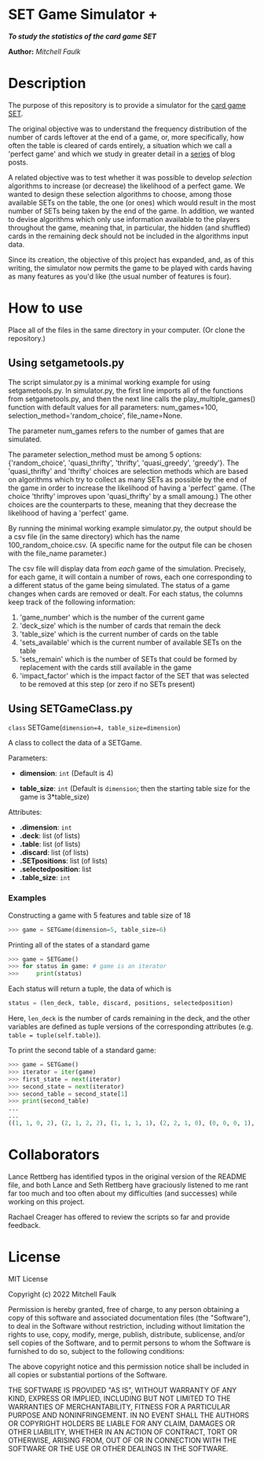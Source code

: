 SET Game Simulator +
====================

***To study the statistics of the card game SET***

**Author:** *Mitchell Faulk*

# Description

The purpose of this repository is to provide a simulator for the [card game SET](https://en.wikipedia.org/wiki/Set_(card_game)).

The original objective was to understand the frequency distribution of the number 
of cards leftover at the end of a game, or, more specifically, how often the table
is cleared of cards entirely, a situation which we call a 'perfect game' and which 
we study in greater detail in a [series](https://mitchellmfaulk.wordpress.com/2022/09/09/clearing-the-table-in-the-game-set/) of blog posts. 

A related objective was to test whether it was possible to develop *selection* algorithms
to increase (or decrease) the likelihood of a perfect game. We wanted to design these
selection algorithms to choose, among those available SETs on the table, the one (or ones)
which would result in the most number of SETs being taken by the end of the game. In addition,
we wanted to devise algorithms which only use information available to the players throughout
the game, meaning that, in particular, the hidden (and shuffled) cards in the remaining deck
should not be included in the algorithms input data. 

Since its creation, the objective of this project has expanded, and, as of this
writing, the simulator now permits the game to be played with cards having as
many features as you'd like (the usual number of features is four). 


# How to use

Place all of the files in the same directory in your computer. (Or clone the repository.)


## Using setgametools.py

The script simulator.py is a minimal working example for using setgametools.py. 
In simulator.py, the first line imports all of the functions from setgametools.py, 
and then the next line calls the play_multiple_games() function with default values 
for all parameters: num_games=100, selection_method='random_choice', file_name=None. 

The parameter num_games refers to the number of games that are simulated. 

The parameter selection_method must be among 5 options: {'random_choice', 'quasi_thrifty', 
'thrifty', 'quasi_greedy', 'greedy'}. The 'quasi_thrifty' and 'thrifty' choices are
selection methods which are based on algorithms which try to collect as many SETs
as possible by the end of the game in order to increase the likelihood of having a 
'perfect' game. (The choice 'thrifty' improves upon 'quasi_thrifty' by a small amoung.)
The other choices are the counterparts to these, meaning that they decrease the likelihood
of having a 'perfect' game. 


By running the minimal working example simulator.py, the output should be a csv file (in
the same directory) which has the name 100_random_choice.csv. (A specific name for the output
file can be chosen with the file_name parameter.)

The csv file will display data from *each* game of the simulation. Precisely, for each game,
it will contain a number of rows, each one corresponding to a different status of the 
game being simulated. The status of a game changes when cards are removed or dealt. For each 
status, the columns keep track of the following information:

1. 'game_number' which is the number of the current game
2. 'deck_size' which is the number of cards that remain the deck
3. 'table_size' which is the current number of cards on the table
4. 'sets_available' which is the current number of available SETs on the table
5. 'sets_remain' which is the number of SETs that could be formed by replacement with the cards still available in the game
6. 'impact_factor' which is the impact factor of the SET that was selected to be removed at this step (or zero if no SETs present)


## Using SETGameClass.py

`class` SETGame(`dimension=4, table_size=dimension`)

A class to collect the data of a SETGame. 

Parameters:

- __dimension__: `int` (Default is 4)

- __table_size__: `int` (Default is `dimension`; then the starting table size for the game is 3*table_size)

Attributes:

- __.dimension__: `int` 
- __.deck__: list (of lists)
- __.table__: list (of lists)
- __.discard__: list (of lists)
- __.SETpositions__: list (of lists)
- __.selectedposition__: list 
- __.table_size__: `int`

### Examples

Constructing a game with 5 features and table size of 18

```py
>>> game = SETGame(dimension=5, table_size=6)
```

Printing all of the states of a standard game
```py
>>> game = SETGame()
>>> for status in game: # game is an iterator
>>> 	print(status)
```

Each status will return a tuple, the data of which is 
```py
status = (len_deck, table, discard, positions, selectedposition)
```
Here, `len_deck` is the number of cards remaining in the deck, and the other variables are defined as tuple versions of the corresponding attributes (e.g. `table = tuple(self.table)`). 

To print the second table of a standard game:
```py
>>> game = SETGame()
>>> iterator = iter(game)
>>> first_state = next(iterator)
>>> second_state = next(iterator)
>>> second_table = second_state[1]
>>> print(second_table)
...
...
((1, 1, 0, 2), (2, 1, 2, 2), (1, 1, 1, 1), (2, 2, 1, 0), (0, 0, 0, 1), (2, 2, 0, 2), (1, 2, 1, 2), (2, 1, 1, 0), (0, 2, 2, 0), (0, 2, 0, 0), (0, 2, 0, 2), (2, 0, 1, 0))
```

# Collaborators

Lance Rettberg has identified typos in the original version of the README file, and both Lance and Seth Rettberg have graciously listened to me rant far too much and too often about my difficulties (and successes) while working on this project. 

Rachael Creager has offered to review the scripts so far and provide feedback. 

# License

MIT License

Copyright (c) 2022 Mitchell Faulk

Permission is hereby granted, free of charge, to any person obtaining a copy
of this software and associated documentation files (the "Software"), to deal
in the Software without restriction, including without limitation the rights
to use, copy, modify, merge, publish, distribute, sublicense, and/or sell
copies of the Software, and to permit persons to whom the Software is
furnished to do so, subject to the following conditions:

The above copyright notice and this permission notice shall be included in all
copies or substantial portions of the Software.

THE SOFTWARE IS PROVIDED "AS IS", WITHOUT WARRANTY OF ANY KIND, EXPRESS OR
IMPLIED, INCLUDING BUT NOT LIMITED TO THE WARRANTIES OF MERCHANTABILITY,
FITNESS FOR A PARTICULAR PURPOSE AND NONINFRINGEMENT. IN NO EVENT SHALL THE
AUTHORS OR COPYRIGHT HOLDERS BE LIABLE FOR ANY CLAIM, DAMAGES OR OTHER
LIABILITY, WHETHER IN AN ACTION OF CONTRACT, TORT OR OTHERWISE, ARISING FROM,
OUT OF OR IN CONNECTION WITH THE SOFTWARE OR THE USE OR OTHER DEALINGS IN THE
SOFTWARE.

